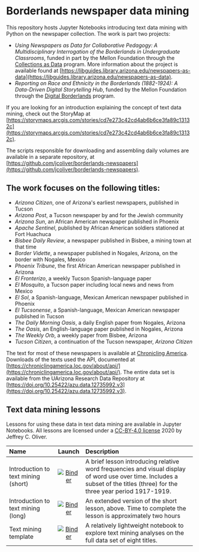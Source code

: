 # Borderlands newspaper data mining

This repository hosts Jupyter Notebooks introducing text data mining with 
Python on the newspaper collection. The work is part two projects:

+ _Using Newspapers as Data for Collaborative Pedagogy: A Multidisciplinary 
Interrogation of the Borderlands in Undergraduate Classrooms_, funded in part 
by the Mellon Foundation through the 
[Collections as Data](https://collectionsasdata.github.io/part2whole/) program. 
More information about the project is available found at 
[https://libguides.library.arizona.edu/newspapers-as-data](https://libguides.library.arizona.edu/newspapers-as-data).
+ _Reporting on Race and Ethnicity in the Borderlands (1882-1924): A 
Data-Driven Digital Storytelling Hub_, funded by the Mellon Foundation through 
the [Digital Borderlands](http://borderlands.digitalscholarship.library.arizona.edu/)
program.

If you are looking for an introduction explaining the concept of text data 
mining, check out the StoryMap at [https://storymaps.arcgis.com/stories/cd7e273c42cd4ab6b6ce3fa89c13132c](https://storymaps.arcgis.com/stories/cd7e273c42cd4ab6b6ce3fa89c13132c).

The scripts responsible for downloading and assembling daily volumes are 
available in a separate repository, at 
[https://github.com/jcoliver/borderlands-newspapers](https://github.com/jcoliver/borderlands-newspapers).

## The work focuses on the following titles:
+ _Arizona Citizen_, one of Arizona's earliest newspapers, published in Tucson
+ _Arizona Post_, a Tucson newspaper by and for the Jewish community
+ _Arizona Sun_, an African American newspaper published in Phoenix
+ _Apache Sentinel_, published by African American soldiers stationed at Fort 
Huachuca
+ _Bisbee Daily Review_, a newspaper published in Bisbee, a mining town at that 
time
+ _Border Vidette_, a newspaper published in Nogales, Arizona, on the border 
with Nogales, Mexico
+ _Phoenix Tribune_, the first African American newspaper published in Arizona
+ _El Fronterizo_, a weekly Tucson Spanish-language paper
+ _El Mosquito_, a Tucson paper including local news and news from Mexico
+ _El Sol_, a Spanish-language, Mexican American newspaper published in Phoenix
+ _El Tucsonense_, a Spanish-language, Mexican American newspaper published in 
Tucson
+ _The Daily Morning Oasis_, a daily English paper from Nogales, Arizona
+ _The Oasis_, an English-language paper published in Nogales, Arizona
+ _The Weekly Orb_, a weekly paper from Bisbee, Arizona
+ _Tucson Citizen_, a continuation of the Tucson newspaper, _Arizona Citizen_

The text for most of these newspapers is available at 
[Chronicling America](https://chroniclingamerica.loc.gov/newspapers/). 
Downloads of the texts used the API, documented at 
[https://chroniclingamerica.loc.gov/about/api/](https://chroniclingamerica.loc.gov/about/api/).
The entire data set is available from the UArizona Research Data Repository at
[https://doi.org/10.25422/azu.data.12735992.v3](https://doi.org/10.25422/azu.data.12735992.v3).

## Text data mining lessons
Lessons for using these data in text data mining are available in Jupyter 
Notebooks. All lessons are licensed under a 
[CC-BY-4.0 license](https://creativecommons.org/licenses/by/4.0/legalcode) 2020 
by Jeffrey C. Oliver.

| Name | Launch | Description |
|:-----|:------:|:------------|
| Introduction to text mining (short) | [![Binder](https://mybinder.org/badge_logo.svg)](https://mybinder.org/v2/gh/jcoliver/dig-coll-borderlands/main?filepath=Text-Mining-Short.ipynb) | A brief lesson introducing relative word frequencies and visual display of word use over time. Includes a subset of the titles (three) for the three year period 1917-1919. |
| Introduction to text mining (long)  | [![Binder](https://mybinder.org/badge_logo.svg)](https://mybinder.org/v2/gh/jcoliver/dig-coll-borderlands/main?filepath=Text-Mining-Long.ipynb) | An extended version of the short lesson, above. Time to complete the lesson is approximately two hours |
| Text mining template | [![Binder](https://notebooks.gesis.org/binder/badge_logo.svg)](https://notebooks.gesis.org/binder/v2/gh/jcoliver/dig-coll-borderlands/main?filepath=Text-Mining-Template.ipynb) | A relatively lightweight notebook to explore text mining analyses on the full data set of eight titles. |

